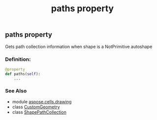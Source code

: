 ﻿---
title: paths property
second_title: Aspose.Cells for Python via .NET API References
description: 
type: docs
weight: 30
url: /aspose.cells.drawing/customgeometry/paths/
is_root: false
---

## paths property


Gets path collection information when shape is a NotPrimitive autoshape
### Definition:
```python
@property
def paths(self):
    ...
```

### See Also
* module [aspose.cells.drawing](../../)
* class [CustomGeometry](/cells/python-net/aspose.cells.drawing/customgeometry)
* class [ShapePathCollection](/cells/python-net/aspose.cells.drawing/shapepathcollection)
